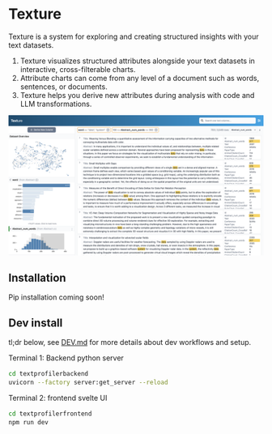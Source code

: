 # Texture

Texture is a system for exploring and creating structured insights with your text datasets.

1. Texture visualizes structured attributes alongside your text datasets in interactive, cross-filterable charts.
2. Attribute charts can come from any level of a document such as words, sentences, or documents.
3. Texture helps you derive new attributes during analysis with code and LLM transformations.

![screenshot of Texture interface](.github/screenshots/texture_sc.png)

## Installation

Pip installation coming soon!

## Dev install

tl;dr below, see [DEV.md](DEV.md) for more details about dev workflows and setup.

Terminal 1: Backend python server

```bash
cd textprofilerbackend
uvicorn --factory server:get_server --reload
```

Terminal 2: frontend svelte UI

```bash
cd textprofilerfrontend
npm run dev
```
